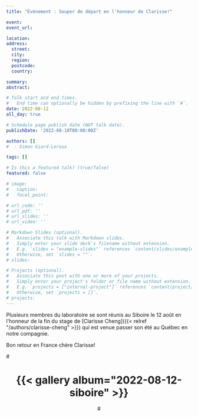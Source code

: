 ```yaml
---
title: "Événement : Souper de départ en l'honneur de Clarisse!"

event: 
event_url: 

location:
address:
  street: 
  city: 
  region: 
  postcode: 
  country: 

summary: 
abstract:

# Talk start and end times.
#   End time can optionally be hidden by prefixing the line with `#`.
date: 2022-08-12
all_day: true

# Schedule page publish date (NOT talk date).
publishDate: '2022-08-10T00:00:00Z'

authors: []
#  - Simon Giard-Leroux

tags: []

# Is this a featured talk? (true/false)
featured: false

# image:
#   caption: 
#   focal_point: 

# url_code: ''
# url_pdf: ''
# url_slides: ''
# url_video: ''

# Markdown Slides (optional).
#   Associate this talk with Markdown slides.
#   Simply enter your slide deck's filename without extension.
#   E.g. `slides = "example-slides"` references `content/slides/example-slides.md`.
#   Otherwise, set `slides = ""`.
# slides:

# Projects (optional).
#   Associate this post with one or more of your projects.
#   Simply enter your project's folder or file name without extension.
#   E.g. `projects = ["internal-project"]` references `content/project/deep-learning/index.md`.
#   Otherwise, set `projects = []`.
# projects:
---
```


Plusieurs membres du laboratoire se sont réunis au Siboire le 12 août en l'honneur de la fin du stage de 
[Clarisse Cheng]({{< relref "/authors/clarisse-cheng" >}}) qui est venue passer son été au Québec en notre compagnie.

Bon retour en France chère Clarisse!

#<div style="text-align: center;">
#  {{< gallery album="2022-08-12-siboire" >}}
#</div>
